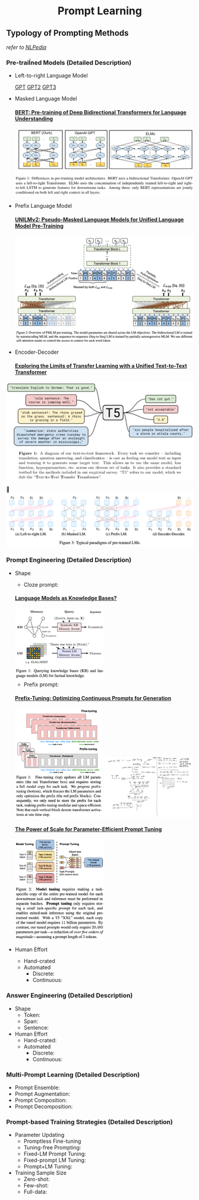 # <p align="center"> Prompt Learning

## Typology of Prompting Methods
*refer to [NLPedia](https://github.com/pfliu-nlp/NLPedia-Pretrain)*

### Pre-traiÍned Models (Detailed Description)

- Left-to-right Language Model
	
	[GPT](https://cdn.openai.com/research-covers/language-unsupervised/language_understanding_paper.pdf)
	[GPT2](https://cdn.openai.com/better-language-models/language_models_are_unsupervised_multitask_learners.pdf)
	[GPT3](https://arxiv.org/pdf/2005.14165.pdf)
	
- Masked Language Model

	#### [BERT: Pre-training of Deep Bidirectional Transformers for Language Understanding](https://arxiv.org/pdf/1810.04805.pdf)
	![BERT](img/PL4.png)
	
- Prefix Language Model

	#### [UNILMv2: Pseudo-Masked Language Models for Unified Language Model Pre-Training](https://arxiv.org/pdf/2002.12804.pdf)
	![UniLM2](img/PL2.png)
	
- Encoder-Decoder
	#### [Exploring the Limits of Transfer Learning with a Unified Text-to-Text Transformer](http://arxiv.org/pdf/1910.10683.pdf)
![T5](img/PL3.png)


![1](img/PL1.png)

### Prompt Engineering (Detailed Description)

- Shape
	- Cloze prompt: 
	#### [Language Models as Knowledge Bases?](https://aclanthology.org/D19-1250.pdf)
	<img src="img/PL5.png" width=50% height=50%>
	
	- Prefix prompt: 
	#### [Prefix-Tuning: Optimizing Continuous Prompts for Generation](https://aclanthology.org/2021.acl-long.353.pdf)
	<img src="img/PL6.png" width=49% height=50%>	<img src="img/PL8.png" width=49% height=50%>
	
	#### [The Power of Scale for Parameter-Efficient Prompt Tuning](https://aclanthology.org/2021.emnlp-main.243.pdf)
	<img src="img/PL7.png" width=50% height=50%>
	
	
- Human Effort
	- Hand-crated
	- Automated
		- Discrete: 
		- Continuous: 

### Answer Engineering (Detailed Description)

- Shape
	- Token: 
	- Span: 
	- Sentence: 
- Human Effort
	- Hand-crated: 
	- Automated
		- Discrete: 
		- Continuous: 
### Multi-Prompt Learning (Detailed Description)

- Prompt Ensemble: 
- Prompt Augmentation: 
- Prompt Composition: 
- Prompt Decomposition: 

### Prompt-based Training Strategies (Detailed Description)

- Parameter Updating
	- Promptless Fine-tuning
	- Tuning-free Prompting: 
	- Fixed-LM Prompt Tuning: 
	- Fixed-prompt LM Tuning: 
	- Prompt+LM Tuning: 
- Training Sample Size
	- Zero-shot: 
	- Few-shot: 
	- Full-data: 